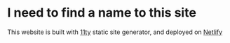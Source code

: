 # I need to find a name to this site

This website is built with [11ty](https://www.11ty.dev/) static site generator, and deployed on [Netlify](https://www.netlify.com/)

